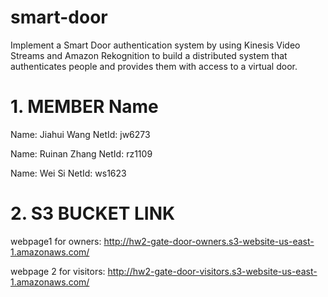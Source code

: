 # smart-door
Implement a Smart Door authentication system by using Kinesis Video Streams and Amazon Rekognition to build a
distributed system that authenticates people and provides them with access to a virtual
door.


# 1. MEMBER Name
Name: Jiahui Wang NetId: jw6273

Name: Ruinan Zhang NetId: rz1109

Name: Wei Si NetId: ws1623

# 2. S3 BUCKET LINK
webpage1 for owners:
http://hw2-gate-door-owners.s3-website-us-east-1.amazonaws.com/


webpage 2 for visitors:
http://hw2-gate-door-visitors.s3-website-us-east-1.amazonaws.com/


